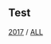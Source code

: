 ## Test

[2017](https://igapyon.github.io/diary/2017/index.html)
/ [ALL](https://igapyon.github.io/diary/idxall.html)

